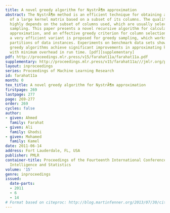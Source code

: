 ```yaml
---
title: A novel greedy algorithm for NystrÃ¶m approximation
abstract: The NystrÃ¶m method is an efficient technique for obtaining a low-rank approximation
  of a large kernel matrix based on a subset of its columns. The quality of the NystrÃ¶m  approximation
  highly depends on the subset of columns used, which are usually selected using random
  sampling. This paper presents a novel recursive algorithm for calculating the NystrÃ¶m
  approximation, and an effective greedy criterion for column selection. Further,
  a very efficient variant is proposed for greedy sampling, which works on random
  partitions of data instances. Experiments on benchmark data sets show that the proposed
  greedy algorithms achieve significant improvements in approximating kernel matrices,
  with minimum overhead in run time. [pdf][supplementary]
pdf: http://proceedings.mlr.press/v15/farahat11a/farahat11a.pdf
supplementary: http://proceedings.mlr.press/v15/farahat11a///jmlr.org/proceedings/papers/v15/farahat11a/farahat11aSupple.pdf
layout: inproceedings
series: Proceedings of Machine Learning Research
id: farahat11a
month: 0
tex_title: A novel greedy algorithm for NystrÃ¶m approximation
firstpage: 269
lastpage: 277
page: 269-277
order: 269
cycles: false
author:
- given: Ahmed
  family: Farahat
- given: Ali
  family: Ghodsi
- given: Mohamed
  family: Kamel
date: 2011-06-14
address: Fort Lauderdale, FL, USA
publisher: PMLR
container-title: Proceedings of the Fourteenth International Conference on Artificial
  Intelligence and Statistics
volume: '15'
genre: inproceedings
issued:
  date-parts:
  - 2011
  - 6
  - 14
# Format based on citeproc: http://blog.martinfenner.org/2013/07/30/citeproc-yaml-for-bibliographies/
---
```


